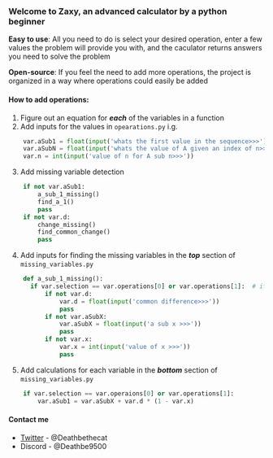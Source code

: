 ### Welcome to Zaxy, an advanced calculator by a python beginner

**Easy to use**: All you need to do is select your desired operation, enter a few values the problem will provide you with, and the caculator returns answers you need to solve the problem

**Open-source**: If you feel the need to add more operations, the project is organized in a way where operations could easily be added

#### How to add operations:
1. Figure out an equation for **_each_** of the variables in a function
2. Add inputs for the values in `opearations.py` i.g.
``` python
    var.aSub1 = float(input('whats the first value in the sequence>>>'))
    var.aSubN = float(input('whats the value of A given an index of n>>>'))
    var.n = int(input('value of n for A sub n>>>'))
```
3. Add missing variable detection
``` python
    if not var.aSub1:
        a_sub_1_missing()
        find_a_1()
        pass
    if not var.d:
        change_missing()
        find_common_change()
        pass
```
4. Add inputs for finding the missing variables in the **_top_** section of `missing_variables.py`
``` python
    def a_sub_1_missing():
      if var.selection == var.operations[0] or var.operations[1]:  # if selection is arithmetic
          if not var.d:
              var.d = float(input('common difference>>>'))
              pass
          if not var.aSubX:
              var.aSubX = float(input('a sub x >>>'))
              pass
          if not var.x:
              var.x = int(input('value of x >>>'))
              pass
```
5. Add calculations for each variable in the **_bottom_** section of `missing_variables.py`
``` python
    if var.selection == var.operaions[0] or var.operations[1]:
        var.aSub1 = var.aSubX + var.d * (1 - var.x)
```

#### Contact me
- [Twitter](https://twitter.com/deathbethecat) - @Deathbethecat
- Discord - @Deathbe9500
